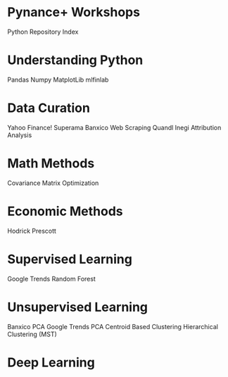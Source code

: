 # Pynance+ Workshops
Python Repository Index

# Understanding Python
Pandas
Numpy
MatplotLib
mlfinlab
 
# Data Curation
Yahoo Finance!
Superama
Banxico Web Scraping
Quandl
Inegi
Attribution Analysis
 
# Math Methods
Covariance Matrix
Optimization
 
# Economic Methods
Hodrick Prescott

# Supervised Learning 
Google Trends
Random Forest
 
# Unsupervised Learning
Banxico PCA
Google Trends PCA
Centroid Based Clustering
Hierarchical Clustering (MST)
 
# Deep Learning

